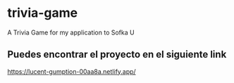 # trivia-game
A Trivia Game for my application to Sofka U 

## Puedes encontrar el proyecto en el siguiente link 
https://lucent-gumption-00aa8a.netlify.app/
